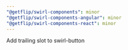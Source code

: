 ```yaml
---
"@getflip/swirl-components": minor
"@getflip/swirl-components-angular": minor
"@getflip/swirl-components-react": minor
---
```


Add trailing slot to swirl-button
